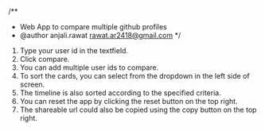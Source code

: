 /\*\*

- Web App to compare multiple github profiles
- @author anjali.rawat <rawat.ar2418@gmail.com>
  \*/

1. Type your user id in the textfield.
2. Click compare.
3. You can add multiple user ids to compare.
4. To sort the cards, you can select from the dropdown in the left side of screen.
5. The timeline is also sorted according to the specified criteria.
6. You can reset the app by clicking the reset button on the top right.
7. The shareable url could also be copied using the copy button on the top right.
